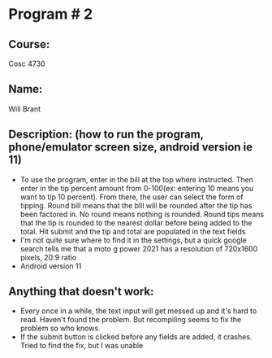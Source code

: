 # Program # 2

## Course: 
Cosc 4730

## Name: 
Will Brant

## Description: (how to run the program, phone/emulator screen size, android version ie 11)
- To use the program, enter in the bill at the top where instructed. Then enter in the tip percent amount from 0-100(ex: entering 10 means you want to tip 10 percent). From there, the user can select the form of tipping. Round bill means that the bill will be rounded after the tip has been factored in. No round means nothing is rounded. Round tips means that the tip is rounded to the nearest dollar before being added to the total. Hit submit and the tip and total are populated in the text fields
- I'm not quite sure where to find it in the settings, but a quick google search tells me that a moto g power 2021 has a resolution of 720x1600 pixels, 20:9 ratio
- Android version 11
## Anything that doesn't work:
- Every once in a while, the text input will get messed up and it's hard to read. Haven't found the problem. But recompiling seems to fix the problem so who knows
- If the submit button is clicked before any fields are added, it crashes. Tried to find the fix, but I was unable
